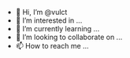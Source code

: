 - 👋 Hi, I’m @vulct
- 👀 I’m interested in ...
- 🌱 I’m currently learning ...
- 💞️ I’m looking to collaborate on ...
- 📫 How to reach me ...

<!---
vulct/vulct is a ✨ special ✨ repository because its `README.md` (this file) appears on your GitHub profile.
You can click the Preview link to take a look at your changes.
--->
